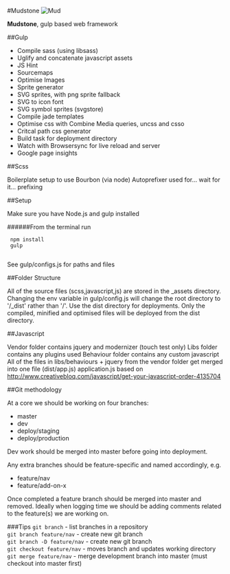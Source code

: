 #Mudstone
![Mud](http://ournameismud.co.uk/css/images/maps-icon.png)

**Mudstone**, gulp based web framework

##Gulp 

* Compile sass (using libsass)
* Uglify and concatenate javascript assets
* JS Hint
* Sourcemaps
* Optimise Images
* Sprite generator
* SVG sprites, with png sprite fallback
* SVG to icon font
* SVG symbol sprites (svgstore)
* Compile jade templates
* Optimise css with Combine Media queries, uncss and csso
* Critcal path css generator
* Build task for deployment directory
* Watch with Browsersync for live reload and server
* Google page insights 

##Scss 

Boilerplate setup to use Bourbon (via node)
Autoprefixer used for... wait for it... prefixing

##Setup

Make sure you have Node.js and gulp installed 

######From the terminal run
```
 npm install
 gulp
 
```

See gulp/configs.js for paths and files

##Folder Structure

All of the source files (scss,javascript,js) are stored in the _assets directory.  Changing the env variable in gulp/config.js will change the root directory to '/_dist' rather than '/'.  Use the dist directory for deployments.  Only the compiled, minified and optimised files will be deployed from the dist directory.

##Javascript

Vendor folder contains jquery and modernizer (touch test only)
Libs folder contains any plugins used
Behaviour folder contains any custom javascript
All of the files in libs/behaviours + jquery from the vendor folder get merged into one file (dist/app.js)
application.js based on http://www.creativebloq.com/javascript/get-your-javascript-order-4135704 

##Git methodology

At a core we should be working on four branches:

- master
- dev
- deploy/staging
- deploy/production

Dev work should be merged into master before going into deployment.

Any extra branches should be feature-specific and named accordingly, e.g. 

- feature/nav
- feature/add-on-x

Once completed a feature branch should be merged into master and removed. Ideally when logging time we should be adding comments related to the feature(s) we are working on.

###Tips
`git branch` - list branches in a repository  
`git branch feature/nav` - create new git branch  
`git branch -D feature/nav` - create new git branch  
`git checkout feature/nav` - moves branch and updates working directory  
`git merge feature/nav` - merge development branch into master (must checkout into master first)  
